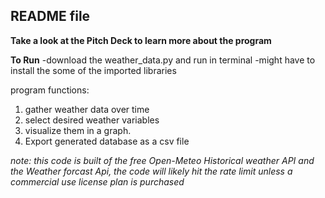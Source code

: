 ## README file
**Take a look at the Pitch Deck to learn more about the program**

**To Run**
-download the weather_data.py and run in terminal
-might have to install the some of the imported libraries

program functions:
1. gather weather data over time
2. select desired weather variables
3. visualize them in a graph.
4. Export generated database as a csv file

*note: this code is built of the free Open-Meteo Historical weather API and the Weather forcast Api, the code will likely hit the rate limit unless a commercial use license plan is purchased*
